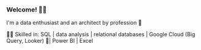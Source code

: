 ### Welcome! 👋🏻


I'm a data enthusiast and an architect by profession 📏

💪🏻 Skilled in:
SQL | data analysis | relational databases | Google Cloud (Big Query, Looker) 💭| Power BI | Excel 


